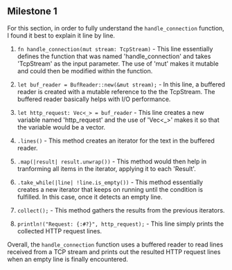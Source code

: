 ## Milestone 1

For this section, in order to fully understand the `handle_connection` function, I found it best to explain it line by line. 

1. `fn handle_connection(mut stream: TcpStream)` - This line essentially defines the function that was named 'handle_connection' and takes 'TcpStream' as the input parameter. The use of 'mut' makes it mutable and could then be modified within the function.

2. `let buf_reader = BufReader::new(&mut stream);` - In this line, a buffered reader is created with a mutable reference to the the TcpStream. The buffered reader basically helps with I/O performance.

3. `let http_request: Vec<_> = buf_reader` - This line creates a new variable named 'http_request' and the use of 'Vec<_>' makes it so that the variable would be a vector.

4. `.lines()` - This method creates an iterator for the text in the buffered reader.

5. `.map(|result| result.unwrap())` - This method would then help in tranforming all items in the iterator, applying it to each 'Result'.

6. `.take_while(|line| !line.is_empty())` - This method essentially creates a new iterator that keeps on running until the condition is fulfilled. In this case, once it detects an empty line.

7. `collect();` - This method gathers the results from the previous iterators.

8. `println!("Request: {:#?}", http_request);` - This line simply prints the collected HTTP request lines.

Overall, the `handle_connection` function uses a buffered reader to read lines received from a TCP stream and prints out the resulted HTTP request lines when an empty line is finally encountered.
